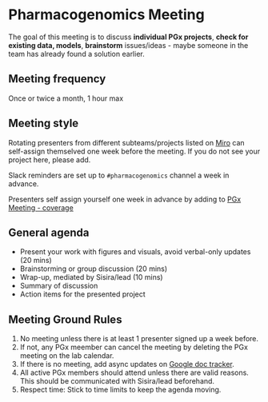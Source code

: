 # Pharmacogenomics Meeting

The goal of this meeting is to discuss **individual PGx projects**, **check for existing data, models**, **brainstorm** issues/ideas - maybe someone in the team has already found a solution earlier. 

## Meeting frequency
Once or twice a month, 1 hour max

## Meeting style
Rotating presenters from different subteams/projects listed on [Miro](https://miro.com/app/board/uXjVM3E5M-0=/?share_link_id=948374782430) can self-assign themselved one week before the meeting. If you do not see your project here, please add.

Slack reminders are set up to `#pharmacogenomics` channel a week in advance.

Presenters self assign yourself one week in advance by adding to [PGx Meeting - coverage](https://docs.google.com/document/d/1K6ncKURTKOyaQLLiMnt-Nbdks125dAMb3cHGcC4h6-c/edit?usp=sharing)

## General agenda
 - Present your work with figures and visuals, avoid verbal-only updates (20 mins)
 - Brainstorming or group discussion (20 mins)
 - Wrap-up, mediated by Sisira/lead (10 mins)
 - Summary of discussion
 - Action items for the presented project

## Meeting Ground Rules
1. No meeting unless there is at least 1 presenter signed up a week before. 
1. If not, any PGx meember can cancel the meeting by deleting the PGx meeting on the lab calendar.
1. If there is no meeting, add async updates on [Google doc tracker](https://docs.google.com/document/d/1K6ncKURTKOyaQLLiMnt-Nbdks125dAMb3cHGcC4h6-c/edit?usp=sharing).
1. All active PGx members should attend unless there are valid reasons. This should be communicated with Sisira/lead beforehand.
1. Respect time: Stick to time limits to keep the agenda moving.